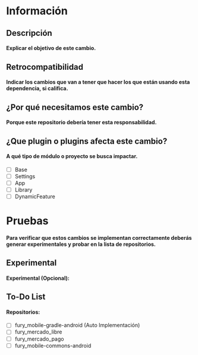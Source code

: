 # Información

## Descripción
#### Explicar el objetivo de este cambio.


## Retrocompatibilidad
#### Indicar los cambios que van a tener que hacer los que están usando esta dependencia, si califica.


## ¿Por qué necesitamos este cambio?
#### Porque este repositorio debería tener esta responsabilidad.


## ¿Que plugin o plugins afecta este cambio?
#### A qué tipo de módulo o proyecto se busca impactar.

- [ ] Base
- [ ] Settings
- [ ] App
- [ ] Library
- [ ] DynamicFeature

# Pruebas
#### Para verificar que estos cambios se implementan correctamente deberás generar experimentales y probar en la lista de repositorios.

## Experimental
#### Experimental (Opcional):


## To-Do List
#### Repositorios:

- [ ] fury_mobile-gradle-android (Auto Implementación)
- [ ] fury_mercado_libre
- [ ] fury_mercado_pago
- [ ] fury_mobile-commons-android
